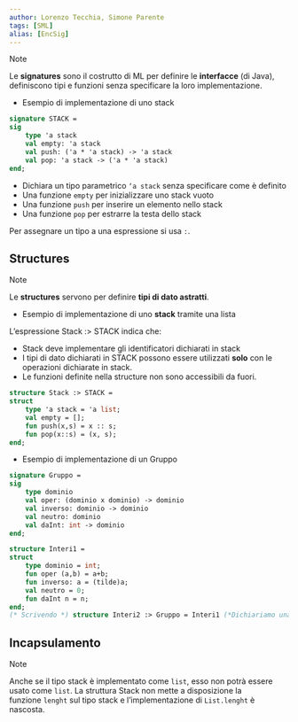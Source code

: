 ```yaml
---
author: Lorenzo Tecchia, Simone Parente
tags: [SML]
alias: [EncSig]
---
```

>[!note] 
> Le **signatures** sono il costrutto di ML per definire le **interfacce** (di Java), definiscono tipi e funzioni senza specificare la loro implementazione.

 - Esempio di implementazione di uno stack
 
```sml
signature STACK =
sig
	type 'a stack
	val empty: 'a stack
	val push: ('a * 'a stack) -> 'a stack
	val pop: 'a stack -> ('a * 'a stack)
end;
```

- Dichiara un tipo parametrico `‘a stack` senza specificare come è definito
- Una funzione `empty` per inizializzare uno stack vuoto
- Una funzione `push` per inserire un elemento nello stack
- Una funzione `pop` per estrarre la testa dello stack

Per assegnare un tipo a una espressione si usa `:`.

## Structures

>[!note] 
>Le **structures** servono per definire **tipi di dato astratti**.


- Esempio di implementazione di uno **stack** tramite una lista

L’espressione Stack :> STACK indica che:
- Stack deve implementare gli identificatori dichiarati in stack
- I tipi di dato dichiarati in STACK possono essere utilizzati **solo** con le operazioni dichiarate in stack.
- Le funzioni definite nella structure non sono accessibili da fuori.

```sml
structure Stack :> STACK =
struct
	type 'a stack = 'a list;
	val empty = [];
	fun push(x,s) = x :: s;
	fun pop(x::s) = (x, s);
end;
```

- Esempio di implementazione di un Gruppo
```sml
signature Gruppo =
sig
	type dominio
	val oper: (dominio x dominio) -> dominio
	val inverso: dominio -> dominio
	val neutro: dominio
	val daInt: int -> dominio
end;
```
    
```sml
structure Interi1 =
struct
	type dominio = int;
	fun oper (a,b) = a+b;
	fun inverso: a = (tilde)a;
	val neutro = 0;
	fun daInt n = n;
end;
(* Scrivendo *) structure Interi2 :> Gruppo = Interi1 (*Dichiariamo una struttura che implementa Gruppo, precisamente si chiama *opaque signature matching* e **nasconde tutto ciò che non è dichiarato nella signature*)
```

## Incapsulamento
>[!note]
> Anche se il tipo stack è implementato come `list`, esso non potrà essere usato come `list`. La struttura Stack non mette a disposizione la funzione `lenght` sul tipo stack e l’implementazione di `List.lenght` è nascosta.